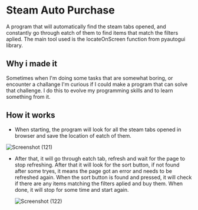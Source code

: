 # Steam Auto Purchase

A program that will automatically find the steam tabs opened, and constantly go through eatch of them to find items that match the filters aplied.
The main tool used is the locateOnScreen function from pyautogui library.

## Why i made it

Sometimes when I'm doing some tasks that are somewhat boring, or encounter a challange I'm curious if I could make a program that can solve that challenge. 
I do this to evolve my programming skills and to learn something from it.

## How it works
- When starting, the program will look for all the steam tabs opened in browser and save the location of eatch of them.

![Screenshot (121)](https://github.com/AndreiSSLK/Steam_Auto_Purchase/assets/160149891/9c7f1648-f6e3-4fc9-ae6f-b884bc4141d5)


- After that, it will go through eatch tab, refresh and wait for the page to stop refreshing. After that it will look for the sort button, if not found after some tryes, it means the page got an error and needs to be refreshed again. When the sort button is found and pressed, it will check if there are any items matching the filters aplied and buy them. When done, it will stop for some time and start again.

  ![Screenshot (122)](https://github.com/AndreiSSLK/Steam_Auto_Purchase/assets/160149891/ed3ec8d5-e52c-49c9-8ea0-9958e2829b66)
